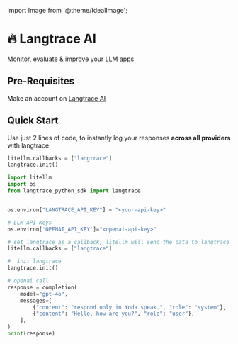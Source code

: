 import Image from '@theme/IdealImage';

# 🔥 Langtrace AI
Monitor, evaluate & improve your LLM apps

## Pre-Requisites
Make an account on [Langtrace AI](https://langtrace.ai/login)

## Quick Start
Use just 2 lines of code, to instantly log your responses **across all providers** with langtrace

```python
litellm.callbacks = ["langtrace"]
langtrace.init()
```

```python
import litellm
import os
from langtrace_python_sdk import langtrace


os.environ["LANGTRACE_API_KEY"] = "<your-api-key>"

# LLM API Keys
os.environ['OPENAI_API_KEY']="<openai-api-key>"

# set langtrace as a callback, litellm will send the data to langtrace
litellm.callbacks = ["langtrace"]

#  init langtrace
langtrace.init()

# openai call
response = completion(
    model="gpt-4o",
    messages=[
        {"content": "respond only in Yoda speak.", "role": "system"},
        {"content": "Hello, how are you?", "role": "user"},
    ],
)
print(response)
```